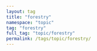```yaml
---
layout: tag
title: "forestry"
namespace: "topic"
tag: "forestry"
full_tag: "topic/forestry"
permalink: /tags/topic/forestry/
---
```

